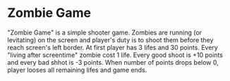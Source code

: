 # Zombie Game
"Zombie Game" is a simple shooter game. Zombies are running (or levitating) on the screen and player's duty is to shoot them before they reach screen's left border. At first player has 3 lifes and 30 points. Every "living after screentime" zombie cost 1 life. Every good shoot is +10 points and every bad shhot is -3 points. When number of points drops below 0, player looses all remaining lifes and game ends.  